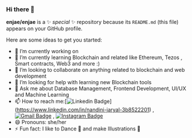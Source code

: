 ### Hi there 👋


**enjae/enjae** is a ✨ _special_ ✨ repository because its `README.md` (this file) appears on your GitHub profile.

Here are some ideas to get you started:

- 🔭 I’m currently working on 
- 🌱 I’m currently learning Blockchain and related like Ethereum, Tezos , Smart contracts, Web3 and more :)
- 👯 I’m looking to collaborate on anything related to blockchain and web development
- 🤔 I’m looking for help with learning new Blockchain tools
- 💬 Ask me about Database Management, Frontend Development, UI/UX and Machine Learning
- 📫 How to reach me:[![Linkedin Badge](https://img.shields.io/badge/-LinkedIn-blue?style=flat-square&logo=Linkedin&logoColor=white&link=)] (https://www.linkedin.com/in/nandini-jaryal-3b8522201) , [![Gmail Badge](https://img.shields.io/badge/-Gmail-c14438?style=flat-square&logo=Gmail&logoColor=white&link=mailto:anmolvirdi70@gmail.com)](mailto:jarialnandini1911@gmail.com) , [![Instagram Badge](https://img.shields.io/badge/Instagram-%23E4405F.svg?&style=flat-square&logo=instagram&logoColor=white)](https://www.instagram.com/enjae_/)
- 😄 Pronouns: she/her
- ⚡ Fun fact: I like to Dance 💃 and make Illustrations  🎨

